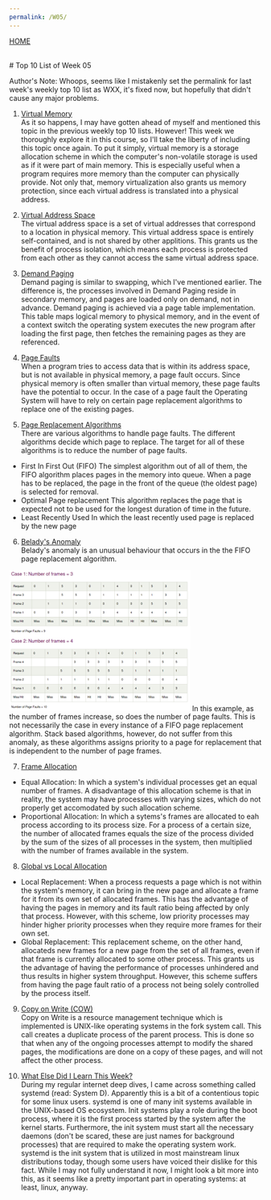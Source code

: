 ```yaml
---
permalink: /W05/
---
```

[HOME](../)

<br>
# Top 10 List of Week 05

Author's Note: Whoops, seems like I mistakenly set the permalink for last week's weekly top 10 list as WXX, it's fixed now, but hopefully that didn't cause any major problems.
<br>

1. [Virtual Memory](https://www.tutorialspoint.com/operating_system/os_virtual_memory.htm)<br>
As it so happens, I may have gotten ahead of myself and mentioned this topic in the previous weekly top 10 lists. However! This week we thoroughly explore it in this course, so I'll take the liberty of including this topic once again. To put it simply, virtual memory is a storage allocation scheme in which the computer's non-volatile storage is used as if it were part of main memory. This is especially useful when a program requires more memory than the computer can physically provide. Not only that, memory virtualization also grants us memory protection, since each virtual address is translated into a physical address.

2. [Virtual Address Space](https://en.wikipedia.org/wiki/Virtual_address_space)<br>
The virtual address space is a set of virtual addresses that correspond to a location in physical memory. This virtual address space is entirely self-contained, and is not shared by other applitions. This grants us the benefit of process isolation, which means each process is protected from each other as they cannot access the same virtual address space.

3. [Demand Paging](https://www.tutorialspoint.com/operating_system/os_virtual_memory.htm)<br>
Demand paging is similar to swapping, which I've mentioned earlier. The difference is, the processes involved in Demand Paging reside in secondary memory, and pages are loaded only on demand, not in advance. Demand paging is achieved via a page table implementation. This table maps logical memory to physical memory, and in the event of a context switch the operating system executes the new program after loading the first page, then fetches the remaining pages as they are referenced.

4. [Page Faults](https://www.geeksforgeeks.org/page-fault-handling-in-operating-system/)<br>
When a program tries to access data that is within its address space, but is not available in physical memory, a page fault occurs. Since physical memory is often smaller than virtual memory, these page faults have the potential to occur. In the case of a page fault the Operating System will have to rely on certain page replacement algorithms to replace one of the existing pages.

5. [Page Replacement Algorithms](https://www.geeksforgeeks.org/page-replacement-algorithms-in-operating-systems/)<br>
There are various algorithms to handle page faults. The different algorithms decide which page to replace. The target for all of these algorithms is to reduce the number of page faults.
* First In First Out (FIFO)
    The simplest algorithm out of all of them, the FIFO algorithm places pages in the memory into queue. When a page has to be replaced, the page in the front of the queue (the oldest page) is selected for removal.
* Optimal Page replacement
    This algorithm replaces the page that is expected not to be used for the longest duration of time in the future.
* Least Recently Used
    In which the least recently used page is replaced by the new page

6. [Belady's Anomaly](https://www.javatpoint.com/os-beladys-anamoly)<br>
Belady's anomaly is an unusual behaviour that occurs in the the FIFO page replacement algorithm.
<img src="belady_anomaly.png" width="360" alt="https://www.javatpoint.com/os-beladys-anamoly">
In this example, as the number of frames increase, so does the number of page faults. This is not necessarily the case in every instance of a FIFO page replacement algorithm. Stack based algorithms, however, do not suffer from this anomaly, as these algorithms assigns priority to a page for replacement that is independent to the number of page frames.

7. [Frame Allocation](https://www.geeksforgeeks.org/operating-system-allocation-frames/)<br>
* Equal Allocation: In which a system's individual processes get an equal number of frames. A disadvantage of this allocation scheme is that in reality, the system may have processes with varying sizes, which do not properly get accomodated by such allocation scheme.
* Proportional Allocation: In which a sytems's frames are allocated to eah process according to its process size. For a process of a certain size, the number of allocated frames equals the size of the process divided by the sum of the sizes of all processes in the system, then multiplied with the number of frames available in the system.

8. [Global vs Local Allocation](https://www.geeksforgeeks.org/operating-system-allocation-frames/)<br>
* Local Replacement: When a process requests a page which is not within the system's memory, it can bring in the new page and allocate a frame for it from its own set of allocated frames. This has the advantage of having the pages in memory and its fault ratio being affected by only that process. However, with this scheme, low priority processes may hinder higher priority processes when they require more frames for their own set.
* Global Replacement: This replacement scheme, on the other hand, allocateds new frames for a new page from the set of all frames, even if that frame is currently allocated to some other process. This grants us the advantage of having the performance of processes unhindered and thus results in higher system throughput. However, this scheme suffers from having the page fault ratio of a process not being solely controlled by the process itself.  

9. [Copy on Write (COW)](https://www.geeksforgeeks.org/copy-on-write/)<br>
Copy on Write is a resource management technique which is implemented is UNIX-like operating systems in the fork system call. This call creates a duplicate process of the parent process. This is done so that when any of the ongoing processes attempt to modify the shared pages, the modifications are done on a copy of these pages, and will not affect the other process.

10. [What Else Did I Learn This Week?](https://en.wikipedia.org/wiki/Systemd)<br>
During my regular internet deep dives, I came across something called systemd (read: System D). Apparently this is a bit of a contentious topic for some linux users. systemd is one of many init systems available in the UNIX-based OS ecosystem. Init systems play a role during the boot process, where it is the first process started by the system after the kernel starts. Furthermore, the init system must start all the necessary daemons (don't be scared, these are just names for background processes) that are required to make the operating system work. systemd is the init system that is utilized in most mainstream linux distributions today, though some users have voiced their dislike for this fact. While I may not fully understand it now, I might look a bit more into this, as it seems like a pretty important part in operating systems: at least, linux, anyway.